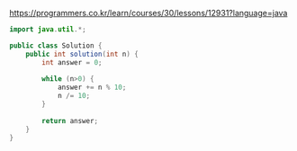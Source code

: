 https://programmers.co.kr/learn/courses/30/lessons/12931?language=java

```java
import java.util.*;

public class Solution {
    public int solution(int n) {
        int answer = 0;
        
        while (n>0) {
            answer += n % 10;
            n /= 10;
        }
        
        return answer;
    }
}
```
